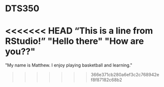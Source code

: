 # DTS350
<<<<<<< HEAD
“This is a line from RStudio!”
"Hello there"
"How are you??"
=======
"My name is Matthew. I enjoy playing basketball and learning."
>>>>>>> 366e371cb280a6ef3c2c768942ef8f87182c68b2

